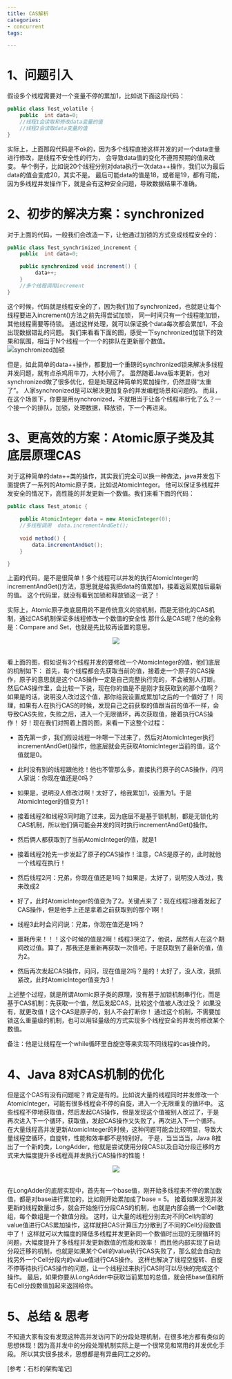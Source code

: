 ```yaml
---
title: CAS解析
categories: 
- concurrent
tags:

---
```



# 1、问题引入

假设多个线程需要对一个变量不停的累加1，比如说下面这段代码： 
```java
public class Test_volatile {
    public  int data=0;
    //线程1会读取和修改data变量的值
    //线程2会读取data变量的值
}
```

实际上，上面那段代码是不ok的，因为多个线程直接这样并发的对一个data变量进行修改，是线程不安全性的行为，
会导致data值的变化不遵照预期的值来改变。
举个例子，比如说20个线程分别对data执行一次data++操作，我们以为最后data的值会变成20，其实不是。
最后可能data的值是18，或者是19，都有可能，因为多线程并发操作下，就是会有这种安全问题，导致数据结果不准确。

# 2、初步的解决方案：synchronized

对于上面的代码，一般我们会改造一下，让他通过加锁的方式变成线程安全的：
```java
public class Test_synchrinized_increment {
    public  int data=0;

    public synchronized void increment() {
         data++;
    }
    //多个线程调用increment
}
```

这个时候，代码就是线程安全的了，因为我们加了synchronized，也就是让每个线程要进入increment()方法之前先得尝试加锁，
同一时间只有一个线程能加锁，其他线程需要等待锁。
通过这样处理，就可以保证换个data每次都会累加1，不会出现数据错乱的问题。
我们来看看下面的图，感受一下synchronized加锁下的效果和氛围，相当于N个线程一个一个的排队在更新那个数值。
![synchronized加锁](/images/synchronized加锁.png)

但是，如此简单的data++操作，都要加一个重磅的synchronized锁来解决多线程并发问题，就有点杀鸡用牛刀，大材小用了。
虽然随着Java版本更新，也对synchronized做了很多优化，但是处理这种简单的累加操作，仍然显得“太重了”。
人家synchronized是可以解决更加复杂的并发编程场景和问题的。
而且，在这个场景下，你要是用synchronized，不就相当于让各个线程串行化了么？一个接一个的排队，加锁，处理数据，释放锁，下一个再进来。


# 3、更高效的方案：Atomic原子类及其底层原理CAS

对于这种简单的data++类的操作，其实我们完全可以换一种做法，java并发包下面提供了一系列的Atomic原子类，比如说AtomicInteger。
他可以保证多线程并发安全的情况下，高性能的并发更新一个数值。我们来看下面的代码：
```java
public class Test_atomic {
    
    public AtomicInteger data = new AtomicInteger(0);
    //多线程调用  data.incrementAndGet();
    
    void method() {
        data.incrementAndGet();
    }

}
```

上面的代码，是不是很简单！多个线程可以并发的执行AtomicInteger的incrementAndGet()方法，意思就是给我把data的值累加1，接着返回累加后最新的值。
这个代码里，就没有看到加锁和释放锁这一说了！

实际上，Atomic原子类底层用的不是传统意义的锁机制，而是无锁化的CAS机制，通过CAS机制保证多线程修改一个数值的安全性
那什么是CAS呢？他的全称是：Compare and Set，也就是先比较再设置的意思。
<div align="center"> <img src="/images/cas原理.png"/> </div><br>

看上面的图，假如说有3个线程并发的要修改一个AtomicInteger的值，他们底层的机制如下：
首先，每个线程都会先获取当前的值，接着走一个原子的CAS操作，原子的意思就是这个CAS操作一定是自己完整执行完的，不会被别人打断。
然后CAS操作里，会比较一下说，现在你的值是不是刚才我获取到的那个值啊？
如果是的话，说明没人改过这个值，那你给我设置成累加1之后的一个值好了！
同理，如果有人在执行CAS的时候，发现自己之前获取的值跟当前的值不一样，会导致CAS失败，失败之后，进入一个无限循环，再次获取值，接着执行CAS操作！
好！现在我们对照着上面的图，来看一下这整个过程：

- 首先第一步，我们假设线程一咔嚓一下过来了，然后对AtomicInteger执行incrementAndGet()操作，他底层就会先获取AtomicInteger当前的值，这个值就是0。

- 此时没有别的线程跟他抢！他也不管那么多，直接执行原子的CAS操作，问问人家说：你现在值还是0吗？

- 如果是，说明没人修改过啊！太好了，给我累加1，设置为1。于是AtomicInteger的值变为1！

- 接着线程2和线程3同时跑了过来，因为底层不是基于锁机制，都是无锁化的CAS机制，所以他们俩可能会并发的同时执行incrementAndGet()操作。

- 然后俩人都获取到了当前AtomicInteger的值，就是1

- 接着线程2抢先一步发起了原子的CAS操作！注意，CAS是原子的，此时就他一个线程在执行！

- 然后线程2问：兄弟，你现在值还是1吗？如果是，太好了，说明没人改过，我来改成2

- 好了，此时AtomicInteger的值变为了2。关键点来了：现在线程3接着发起了CAS操作，但是他手上还是拿着之前获取到的那个1啊！

- 线程3此时会问问说：兄弟，你现在值还是1吗？

- 噩耗传来！！！这个时候的值是2啊！线程3哭泣了，他说，居然有人在这个期间改过值。算了，那我还是重新再获取一次值吧，于是获取到了最新的值，值为2。

- 然后再次发起CAS操作，问问，现在值是2吗？是的！太好了，没人改，我抓紧改，此时AtomicInteger值变为3！

上述整个过程，就是所谓Atomic原子类的原理，没有基于加锁机制串行化，而是基于CAS机制：先获取一个值，然后发起CAS，比较这个值被人改过没？
如果没有，就更改值！这个CAS是原子的，别人不会打断你！
通过这个机制，不需要加锁这么重量级的机制，也可以用轻量级的方式实现多个线程安全的并发的修改某个数值。

备注：他是让线程在一个while循环里自旋空等来实现不同线程的cas操作的。





# 4、Java 8对CAS机制的优化

但是这个CAS有没有问题呢？肯定是有的。比如说大量的线程同时并发修改一个AtomicInteger，可能有很多线程会不停的自旋，进入一个无限重复的循环中。
这些线程不停地获取值，然后发起CAS操作，但是发现这个值被别人改过了，于是再次进入下一个循环，获取值，发起CAS操作又失败了，再次进入下一个循环。
在大量线程高并发更新AtomicInteger的时候，这种问题可能会比较明显，导致大量线程空循环，自旋转，性能和效率都不是特别好。
于是，当当当当，Java 8推出了一个新的类，LongAdder，他就是尝试使用分段CAS以及自动分段迁移的方式来大幅度提升多线程高并发执行CAS操作的性能！
<div align="center"> <img src="/images/cas原理_java8优化.png"/> </div><br>

在LongAdder的底层实现中，首先有一个base值，刚开始多线程来不停的累加数值，都是对base进行累加的，比如刚开始累加成了base = 5。
接着如果发现并发更新的线程数量过多，就会开始施行分段CAS的机制，也就是内部会搞一个Cell数组，每个数组是一个数值分段。
这时，让大量的线程分别去对不同Cell内部的value值进行CAS累加操作，这样就把CAS计算压力分散到了不同的Cell分段数值中了！
这样就可以大幅度的降低多线程并发更新同一个数值时出现的无限循环的问题，大幅度提升了多线程并发更新数值的性能和效率！
而且他内部实现了自动分段迁移的机制，也就是如果某个Cell的value执行CAS失败了，那么就会自动去找另外一个Cell分段内的value值进行CAS操作。
这样也解决了线程空旋转、自旋不停等待执行CAS操作的问题，让一个线程过来执行CAS时可以尽快的完成这个操作。
最后，如果你要从LongAdder中获取当前累加的总值，就会把base值和所有Cell分段数值加起来返回给你。

# 5、总结 & 思考

不知道大家有没有发现这种高并发访问下的分段处理机制，在很多地方都有类似的思想体现！因为高并发中的分段处理机制实际上是一个很常见和常用的并发优化手段。
所以其实很多技术，思想都是有异曲同工之妙的。

[参考：石杉的架构笔记]


